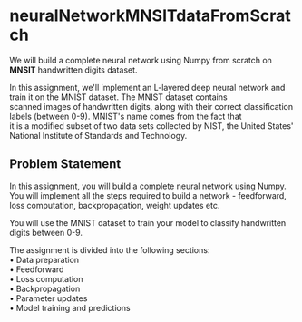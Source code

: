 # neuralNetworkMNSITdataFromScratch
We will build a complete neural network using Numpy from scratch on **MNSIT** handwritten digits dataset.

In this assignment, we'll implement an L-layered deep neural network and train it on the MNIST dataset. The MNIST dataset contains   
scanned images of handwritten digits, along with their correct classification labels (between 0-9). MNIST's name comes from the fact that  
it is a modified subset of two data sets collected by NIST, the United States' National Institute of Standards and Technology.  

## Problem Statement  
  
In this assignment, you will build a complete neural network using Numpy. You will implement all the steps required to build a network - 
feedforward, loss computation, backpropagation, weight updates etc.  

You will use the MNIST dataset to train your model to classify handwritten digits between 0-9.  
 
The assignment is divided into the following sections:  
•	Data preparation  
•	Feedforward  
•	Loss computation  
•	Backpropagation  
•	Parameter updates  
•	Model training and predictions  


